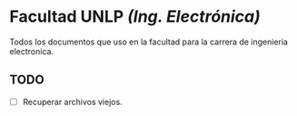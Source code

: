 # Facultad UNLP _(Ing. Electrónica)_
Todos los documentos que uso en la facultad para la carrera de ingenieria electronica.

## TODO
- [ ] Recuperar archivos viejos.
